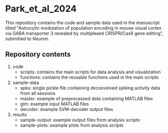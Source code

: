 # Park_et_al_2024
This repository contains the code and sample data used in the manuscript titled "Astrocytic modulation of population encoding in mouse visual cortex via GABA transporter 3 revealed by multiplexed CRISPR/Cas9 gene editing", submitted to *Neuron*.

## Repository contents 

1. code
   - scripts\: contains the main scripts for data analysis and visualization
   - functions\: contains the reusable functions used in the main scripts
2. sample-data
   - spks\: single pickle file containing deconvolved spiking activity data from all sessions
   - master\: example of preprocessed data containing MATLAB files
   - glm\: example input MATLAB files 
   - decoder\: example SVM-decoder output files 
3. results
   - sample-output\: example output files from analysis scripts
   - sample-plots\: example plots from analysis scripts 

